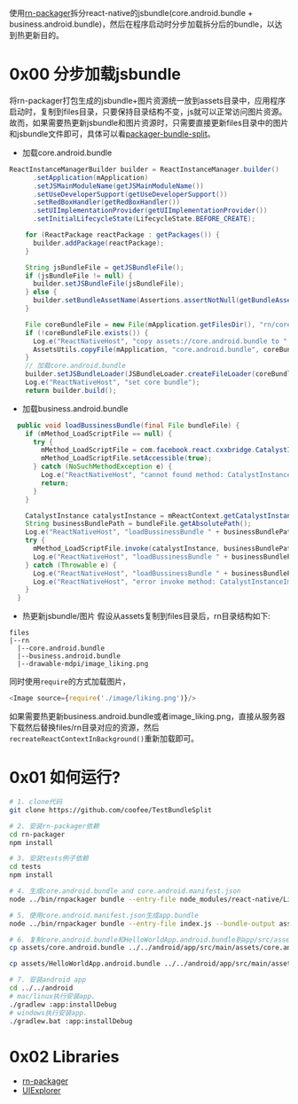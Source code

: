 使用[rn-packager](https://github.com/react-component/rn-packager)拆分react-native的jsbundle(core.android.bundle + business.android.bundle)，然后在程序启动时分步加载拆分后的bundle，以达到热更新目的。


# 0x00 分步加载jsbundle
将rn-packager打包生成的jsbundle+图片资源统一放到assets目录中，应用程序启动时，复制到files目录，只要保持目录结构不变，js就可以正常访问图片资源。故而，如果需要热更新jsbundle和图片资源时，只需要直接更新files目录中的图片和jsbundle文件即可，具体可以看[packager-bundle-split](https://github.com/facebook/react-native/pull/10804)。

* 加载core.android.bundle

```java
ReactInstanceManagerBuilder builder = ReactInstanceManager.builder()
      .setApplication(mApplication)
      .setJSMainModuleName(getJSMainModuleName())
      .setUseDeveloperSupport(getUseDeveloperSupport())
      .setRedBoxHandler(getRedBoxHandler())
      .setUIImplementationProvider(getUIImplementationProvider())
      .setInitialLifecycleState(LifecycleState.BEFORE_CREATE);

    for (ReactPackage reactPackage : getPackages()) {
      builder.addPackage(reactPackage);
    }

    String jsBundleFile = getJSBundleFile();
    if (jsBundleFile != null) {
      builder.setJSBundleFile(jsBundleFile);
    } else {
      builder.setBundleAssetName(Assertions.assertNotNull(getBundleAssetName()));
    }

    File coreBundleFile = new File(mApplication.getFilesDir(), "rn/core.android.bundle");
    if (!coreBundleFile.exists()) {
      Log.e("ReactNativeHost", "copy assets://core.android.bundle to " + coreBundleFile);
      AssetsUtils.copyFile(mApplication, "core.android.bundle", coreBundleFile.getAbsolutePath());
    }
    // 加载core.android.bundle
    builder.setJSBundleLoader(JSBundleLoader.createFileLoader(coreBundleFile.getAbsolutePath()));
    Log.e("ReactNativeHost", "set core bundle");
    return builder.build();
```

* 加载business.android.bundle

```java
  public void loadBussinessBundle(final File bundleFile) {
    if (mMethod_LoadScriptFile == null) {
      try {
        mMethod_LoadScriptFile = com.facebook.react.cxxbridge.CatalystInstanceImpl.class.getDeclaredMethod("loadScriptFromFile", new Class[]{String.class, String.class});
        mMethod_LoadScriptFile.setAccessible(true);
      } catch (NoSuchMethodException e) {
        Log.e("ReactNativeHost", "cannot found method: CatalystInstanceImpl.loadScriptFromFile(String, String)", e);
        return;
      }
    }

    CatalystInstance catalystInstance = mReactContext.getCatalystInstance();
    String businessBundlePath = bundleFile.getAbsolutePath();
    Log.e("ReactNativeHost", "loadBussinessBundle " + businessBundlePath + "...");
    try {
      mMethod_LoadScriptFile.invoke(catalystInstance, businessBundlePath, businessBundlePath);
      Log.e("ReactNativeHost", "loadBussinessBundle " + businessBundlePath + " done.");
    } catch (Throwable e) {
      Log.e("ReactNativeHost", "loadBussinessBundle " + businessBundlePath + " error.");
      Log.e("ReactNativeHost", "error invoke method: CatalystInstanceImpl.loadScriptFromFile(String, String)", e);
    }
  }
```

* 热更新jsbundle/图片
假设从assets复制到files目录后，rn目录结构如下:

```
files
|--rn
  |--core.android.bundle
  |--business.android.bundle
  |--drawable-mdpi/image_liking.png
```

同时使用`require`的方式加载图片，
```javascript
<Image source={require('./image/liking.png')}/>
```

如果需要热更新business.android.bundle或者image_liking.png，直接从服务器下载然后替换files/rn目录对应的资源，然后`recreateReactContextInBackground()`重新加载即可。

# 0x01 如何运行?

```bash
# 1. clone代码
git clone https://github.com/coofee/TestBundleSplit

# 2. 安装rn-packager依赖
cd rn-packager
npm install

# 3. 安装tests例子依赖
cd tests
npm install

# 4. 生成core.android.bundle and core.android.manifest.json
node ../bin/rnpackager bundle --entry-file node_modules/react-native/Libraries/react-native/react-native.js --bundle-output assets/core.android.bundle --platform android --dev false --assets-dest assets --manifest-output assets/core.android.manifest.json

# 5. 使用core.android.manifest.json生成app.bundle
node ../bin/rnpackager bundle --entry-file index.js --bundle-output assets/HelloWorldApp.android.bundle --platform android --dev false --assets-dest assets --manifest-file assets/core.android.manifest.json 

# 6. 复制core.android.bundle和HelloWorldApp.android.bundle到app/src/assets.
cp assets/core.android.bundle ../../android/app/src/main/assets/core.android.bundle

cp assets/HelloWorldApp.android.bundle ../../android/app/src/main/assets/HelloWorldApp.android.bundle

# 7. 安装android app
cd ../../android
# mac/linux执行安装app.
./gradlew :app:installDebug
# windows执行安装app.
./gradlew.bat :app:installDebug

```


# 0x02 Libraries

* [rn-packager](https://github.com/react-component/rn-packager)
* [UIExplorer](https://github.com/facebook/react-native/Examples/UIExplorer)